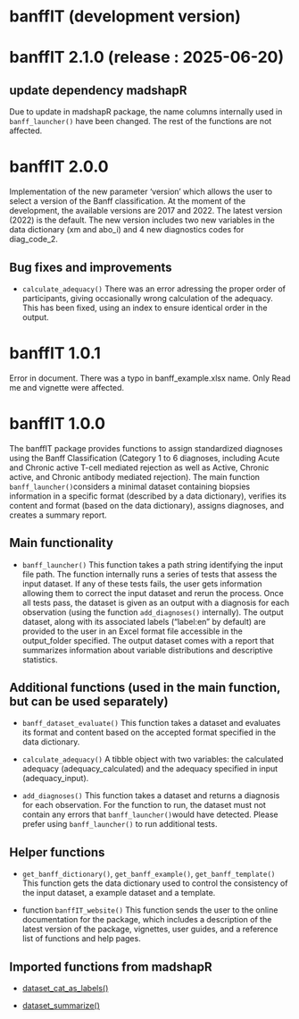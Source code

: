 # banffIT (development version)


# banffIT 2.1.0 (release : 2025-06-20)

## update dependency madshapR

Due to update in madshapR package, the name columns internally used in
`banff_launcher()` have been changed. The rest of the functions are not
affected.

# banffIT 2.0.0

Implementation of the new parameter ‘version’ which allows the user to
select a version of the Banff classification. At the moment of the
development, the available versions are 2017 and 2022. The latest
version (2022) is the default. The new version includes two new
variables in the data dictionary (xm and abo_i) and 4 new diagnostics
codes for diag_code_2.

## Bug fixes and improvements

- `calculate_adequacy()` There was an error adressing the proper order
  of participants, giving occasionally wrong calculation of the
  adequacy. This has been fixed, using an index to ensure identical
  order in the output.

# banffIT 1.0.1

Error in document. There was a typo in banff_example.xlsx name. Only
Read me and vignette were affected.

# banffIT 1.0.0

The banffIT package provides functions to assign standardized diagnoses
using the Banff Classification (Category 1 to 6 diagnoses, including
Acute and Chronic active T-cell mediated rejection as well as Active,
Chronic active, and Chronic antibody mediated rejection). The main
function `banff_launcher()`considers a minimal dataset containing
biopsies information in a specific format (described by a data
dictionary), verifies its content and format (based on the data
dictionary), assigns diagnoses, and creates a summary report.

## Main functionality

- `banff_launcher()` This function takes a path string identifying the
  input file path. The function internally runs a series of tests that
  assess the input dataset. If any of these tests fails, the user gets
  information allowing them to correct the input dataset and rerun the
  process. Once all tests pass, the dataset is given as an output with a
  diagnosis for each observation (using the function `add_diagnoses()`
  internally). The output dataset, along with its associated labels
  (“label:en” by default) are provided to the user in an Excel format
  file accessible in the output_folder specified. The output dataset
  comes with a report that summarizes information about variable
  distributions and descriptive statistics.

## Additional functions (used in the main function, but can be used separately)

- `banff_dataset_evaluate()` This function takes a dataset and evaluates
  its format and content based on the accepted format specified in the
  data dictionary.

- `calculate_adequacy()` A tibble object with two variables: the
  calculated adequacy (adequacy_calculated) and the adequacy specified
  in input (adequacy_input).

- `add_diagnoses()` This function takes a dataset and returns a
  diagnosis for each observation. For the function to run, the dataset
  must not contain any errors that `banff_launcher()`would have
  detected. Please prefer using `banff_launcher()` to run additional
  tests.

## Helper functions

- `get_banff_dictionary()`, `get_banff_example()`,
  `get_banff_template()` This function gets the data dictionary used to
  control the consistency of the input dataset, a example dataset and a
  template.

- function `banffIT_website()` This function sends the user to the
  online documentation for the package, which includes a description of
  the latest version of the package, vignettes, user guides, and a
  reference list of functions and help pages.

## Imported functions from madshapR

- [dataset_cat_as_labels()](https://maelstrom-research.github.io/madshapR-documentation/reference/dataset_cat_as_labels.html)

- [dataset_summarize()](https://maelstrom-research.github.io/madshapR-documentation/reference/dataset_summarize.html)
